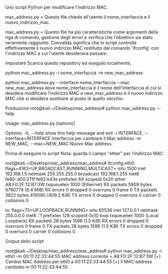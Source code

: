 Uno script Python per modificare l'indirizzo MAC.

mac_address.py = Questo file chiede all'utente il nome_interfaccia e il nuovo_indirizzo_mac.

mac_address.py = Questo file ha più caratteristiche come argomenti della riga di comando, gestione degli errori e verifica che l'obiettivo sia stato veramente raggiunto. Convalida significa che lo script controlla effettivamente il nuovo indirizzo MAC restituito dal comando 'ifconfig' con l'indirizzo MAC a cui l'utente desiderava passare. 

Impostare
Scarica questo repository ed eseguilo localmente,

python mac_address.py -i nome_interfaccia -m new_mac_address

python mac_address.py --interface nome_interfaccia --mac new_mac_address
dove nome_interfaccia è il nome dell'interfaccia di cui si desidera modificare l'indirizzo MAC e new_mac_address è il nuovo indirizzo MAC che si desidera sostituire al posto di quello vecchio.

Produzione
root@kali:~/Desktop/mac_address# python mac_address.py --help

Usage: mac_address.py [options]

Options:
  -h, --help            show this help message and exit
  -i INTERFACE, --interface=INTERFACE
                        Interfaccia per cambiare il Mac address
  -m NEW_MAC, --mac=NEW_MAC
                        Nuovo Mac address


Prima di eseguire lo script
Nota: guarda il campo "ether" per l'indirizzo MAC

root@kali:~/Desktop/mac_address/mac_addres# ifconfig
eth0: flags=4163<UP,BROADCAST,RUNNING,MULTICAST>  mtu 1500
        inet 192.168.1.5  netmask 255.255.255.0  broadcast 192.168.1.255
        inet6 fe80::a00:27ff:fe92:e43e  prefixlen 64  scopeid 0x20<link>
        ether A8:F0:2F:12:B7:3W  txqueuelen 1000  (Ethernet)
        RX packets 5909  bytes 6760774 (6.4 MiB)
        RX errors 0  dropped 0  overruns 0  frame 0
        TX packets 3822  bytes 419090 (409.2 KiB)
        TX errors 0  dropped 0 overruns 0  carrier 0  collisions 0

lo: flags=73<UP,LOOPBACK,RUNNING>  mtu 65536
        inet 127.0.0.1  netmask 255.0.0.0
        inet6 ::1  prefixlen 128  scopeid 0x10<host>
        loop  txqueuelen 1000  (Local Loopback)
        RX packets 28  bytes 1596 (1.5 KiB)
        RX errors 0  dropped 0  overruns 0  frame 0
        TX packets 28  bytes 1596 (1.5 KiB)
        TX errors 0  dropped 0 overruns 0  carrier 0  collisions 0

Output dello script

root@kali:~/Desktop/mac_address/mac_addres# python mac_address.py -i eth0 -m 00:11:22:33:44:55
MAC address corrente = A8:F0:2F:12:B7:3W
[+] Cambio MAC Address per eth0 a 00:11:22:33:44:55
[+] Il MAC address cambiato in 00:11:22:33:44:55
